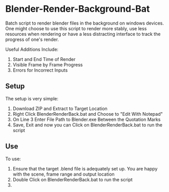 # Blender-Render-Background-Bat
Batch script to render blender files in the background on windows devices. One might choose to use this script to render more stably, use less resources when rendering or have a less distracting interface to track the progress of one's render.

Useful Additions Include: 
1. Start and End Time of Render
2. Visible Frame by Frame Progress
3. Errors for Incorrect Inputs

## Setup

The setup is very simple:
1. Download ZIP and Extract to Target Location
2. Right Click BlenderRenderBack.bat and Choose to "Edit With Notepad"
3. On Line 3 Enter File Path to Blender.exe Between the Quotation Marks
4. Save, Exit and now you can Click on BlenderRenderBack.bat to run the script

## Use
To use:
1. Ensure that the target .blend file is adequately set up. You are happy with the scene, frame range and output location
2. Double Click on BlenderRenderBack.bat to run the script
3. 
